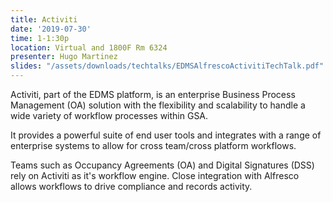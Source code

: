 ```yaml
---
title: Activiti
date: '2019-07-30'
time: 1-1:30p
location: Virtual and 1800F Rm 6324
presenter: Hugo Martinez
slides: "/assets/downloads/techtalks/EDMSAlfrescoActivitiTechTalk.pdf"
---
```


Activiti, part of the EDMS platform, is an enterprise Business Process Management (OA) solution with the flexibility and scalability to handle a wide variety of workflow processes within GSA.

It provides a powerful suite of end user tools and integrates with a range of enterprise systems to allow for cross team/cross platform workflows.

Teams such as Occupancy Agreements (OA) and Digital Signatures (DSS) rely on Activiti as it's workflow engine. Close integration with Alfresco allows workflows to drive compliance and records activity.

